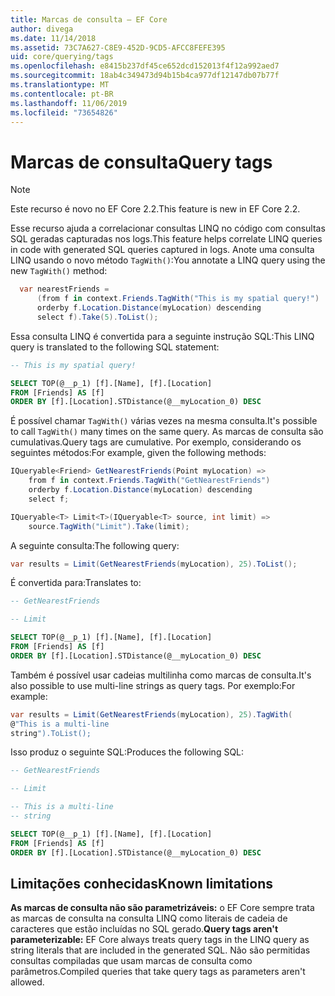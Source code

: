 ```yaml
---
title: Marcas de consulta – EF Core
author: divega
ms.date: 11/14/2018
ms.assetid: 73C7A627-C8E9-452D-9CD5-AFCC8FEFE395
uid: core/querying/tags
ms.openlocfilehash: e8415b237df45ce652dcd152013f4f12a992aed7
ms.sourcegitcommit: 18ab4c349473d94b15b4ca977df12147db07b77f
ms.translationtype: MT
ms.contentlocale: pt-BR
ms.lasthandoff: 11/06/2019
ms.locfileid: "73654826"
---
```

# <a name="query-tags"></a><span data-ttu-id="3565a-102">Marcas de consulta</span><span class="sxs-lookup"><span data-stu-id="3565a-102">Query tags</span></span>

> [!NOTE]
> <span data-ttu-id="3565a-103">Este recurso é novo no EF Core 2.2.</span><span class="sxs-lookup"><span data-stu-id="3565a-103">This feature is new in EF Core 2.2.</span></span>

<span data-ttu-id="3565a-104">Esse recurso ajuda a correlacionar consultas LINQ no código com consultas SQL geradas capturadas nos logs.</span><span class="sxs-lookup"><span data-stu-id="3565a-104">This feature helps correlate LINQ queries in code with generated SQL queries captured in logs.</span></span>
<span data-ttu-id="3565a-105">Anote uma consulta LINQ usando o novo método `TagWith()`:</span><span class="sxs-lookup"><span data-stu-id="3565a-105">You annotate a LINQ query using the new `TagWith()` method:</span></span>

``` csharp
  var nearestFriends =
      (from f in context.Friends.TagWith("This is my spatial query!")
      orderby f.Location.Distance(myLocation) descending
      select f).Take(5).ToList();
```

<span data-ttu-id="3565a-106">Essa consulta LINQ é convertida para a seguinte instrução SQL:</span><span class="sxs-lookup"><span data-stu-id="3565a-106">This LINQ query is translated to the following SQL statement:</span></span>

``` sql
-- This is my spatial query!

SELECT TOP(@__p_1) [f].[Name], [f].[Location]
FROM [Friends] AS [f]
ORDER BY [f].[Location].STDistance(@__myLocation_0) DESC
```

<span data-ttu-id="3565a-107">É possível chamar `TagWith()` várias vezes na mesma consulta.</span><span class="sxs-lookup"><span data-stu-id="3565a-107">It's possible to call `TagWith()` many times on the same query.</span></span>
<span data-ttu-id="3565a-108">As marcas de consulta são cumulativas.</span><span class="sxs-lookup"><span data-stu-id="3565a-108">Query tags are cumulative.</span></span>
<span data-ttu-id="3565a-109">Por exemplo, considerando os seguintes métodos:</span><span class="sxs-lookup"><span data-stu-id="3565a-109">For example, given the following methods:</span></span>

``` csharp
IQueryable<Friend> GetNearestFriends(Point myLocation) =>
    from f in context.Friends.TagWith("GetNearestFriends")
    orderby f.Location.Distance(myLocation) descending
    select f;

IQueryable<T> Limit<T>(IQueryable<T> source, int limit) =>
    source.TagWith("Limit").Take(limit);
```

<span data-ttu-id="3565a-110">A seguinte consulta:</span><span class="sxs-lookup"><span data-stu-id="3565a-110">The following query:</span></span>

``` csharp
var results = Limit(GetNearestFriends(myLocation), 25).ToList();
```

<span data-ttu-id="3565a-111">É convertida para:</span><span class="sxs-lookup"><span data-stu-id="3565a-111">Translates to:</span></span>

``` sql
-- GetNearestFriends

-- Limit

SELECT TOP(@__p_1) [f].[Name], [f].[Location]
FROM [Friends] AS [f]
ORDER BY [f].[Location].STDistance(@__myLocation_0) DESC
```

<span data-ttu-id="3565a-112">Também é possível usar cadeias multilinha como marcas de consulta.</span><span class="sxs-lookup"><span data-stu-id="3565a-112">It's also possible to use multi-line strings as query tags.</span></span>
<span data-ttu-id="3565a-113">Por exemplo:</span><span class="sxs-lookup"><span data-stu-id="3565a-113">For example:</span></span>

``` csharp
var results = Limit(GetNearestFriends(myLocation), 25).TagWith(
@"This is a multi-line
string").ToList();
```

<span data-ttu-id="3565a-114">Isso produz o seguinte SQL:</span><span class="sxs-lookup"><span data-stu-id="3565a-114">Produces the following SQL:</span></span>

``` sql
-- GetNearestFriends

-- Limit

-- This is a multi-line
-- string

SELECT TOP(@__p_1) [f].[Name], [f].[Location]
FROM [Friends] AS [f]
ORDER BY [f].[Location].STDistance(@__myLocation_0) DESC
```

## <a name="known-limitations"></a><span data-ttu-id="3565a-115">Limitações conhecidas</span><span class="sxs-lookup"><span data-stu-id="3565a-115">Known limitations</span></span>

<span data-ttu-id="3565a-116">**As marcas de consulta não são parametrizáveis:** o EF Core sempre trata as marcas de consulta na consulta LINQ como literais de cadeia de caracteres que estão incluídas no SQL gerado.</span><span class="sxs-lookup"><span data-stu-id="3565a-116">**Query tags aren't parameterizable:** EF Core always treats query tags in the LINQ query as string literals that are included in the generated SQL.</span></span>
<span data-ttu-id="3565a-117">Não são permitidas consultas compiladas que usam marcas de consulta como parâmetros.</span><span class="sxs-lookup"><span data-stu-id="3565a-117">Compiled queries that take query tags as parameters aren't allowed.</span></span>
